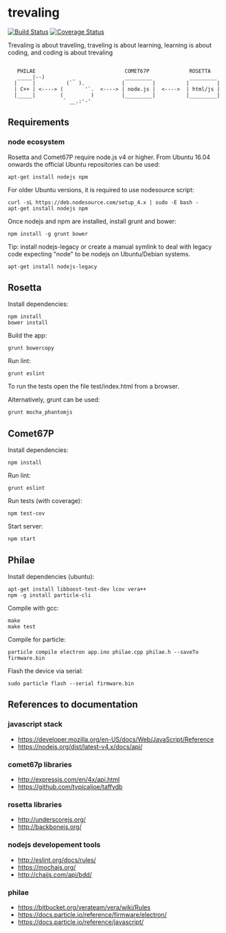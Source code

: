 # trevaling

[![Build Status](https://travis-ci.org/lluiscampos/trevaling.svg?branch=master)](https://travis-ci.org/lluiscampos/trevaling)
[![Coverage Status](https://coveralls.io/repos/github/lluiscampos/trevaling/badge.svg?branch=master)](https://coveralls.io/github/lluiscampos/trevaling?branch=master)

Trevaling is about traveling, traveling is about learning, learning is about coding, and coding is about trevaling
```

   PHILAE                             COMET67P             ROSETTA
   _____|--)         _                _________            _________
  |     |          (`  ).            |         |          |         |
  | C++ | <----> (       '`.  <----> | node.js |  <---->  | html/js |
  |_____|        (         )         |_________|          |_________|
                  ` __.:'-'

```

## Requirements

### node ecosystem

Rosetta and Comet67P require node.js v4 or higher. From Ubuntu 16.04 onwards the official Ubuntu repositories can be used:
```
apt-get install nodejs npm
```

For older Ubuntu versions, it is required to use nodesource script:
```
curl -sL https://deb.nodesource.com/setup_4.x | sudo -E bash -
apt-get install nodejs npm
```

Once nodejs and npm are installed, install grunt and bower:
```
npm install -g grunt bower
```

Tip: install nodejs-legacy or create a manual symlink to deal with legacy code expecting "node" to be nodejs on Ubuntu/Debian systems.
```
apt-get install nodejs-legacy
```

## Rosetta

Install dependencies:
```
npm install
bower install
```

Build the app:
```
grunt bowercopy
```

Run lint:
```
grunt eslint
```

To run the tests open the file test/index.html from a browser.

Alternatively, grunt can be used:
```
grunt mocha_phantomjs
```

## Comet67P

Install dependencies:
```
npm install
```

Run lint:
```
grunt eslint
```

Run tests (with coverage):
```
npm test-cov
```

Start server:
```
npm start
```

## Philae

Install dependencies (ubuntu):
```
apt-get install libboost-test-dev lcov vera++
npm -g install particle-cli
```

Compile with gcc:
```
make
make test
```

Compile for particle:
```
particle compile electron app.ino philae.cpp philae.h --saveTo firmware.bin
```

Flash the device via serial:
```
sudo particle flash --serial firmware.bin
```

## References to documentation

### javascript stack
- https://developer.mozilla.org/en-US/docs/Web/JavaScript/Reference
- https://nodejs.org/dist/latest-v4.x/docs/api/

### comet67p libraries
- http://expressjs.com/en/4x/api.html
- https://github.com/typicaljoe/taffydb

### rosetta libraries
- http://underscorejs.org/
- http://backbonejs.org/

### nodejs developement tools
- http://eslint.org/docs/rules/
- https://mochajs.org/
- http://chaijs.com/api/bdd/

### philae
- https://bitbucket.org/verateam/vera/wiki/Rules
- https://docs.particle.io/reference/firmware/electron/
- https://docs.particle.io/reference/javascript/
